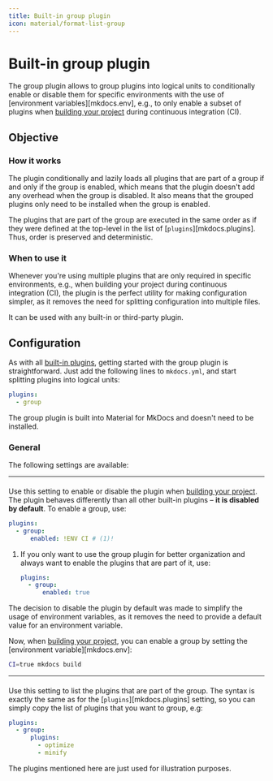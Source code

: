 ```yaml
---
title: Built-in group plugin
icon: material/format-list-group
---
```


# Built-in group plugin

The group plugin allows to group plugins into logical units to conditionally
enable or disable them for specific environments with the use of
[environment variables][mkdocs.env], e.g., to only enable a subset of
plugins when [building your project] during continuous integration (CI).

  [building your project]: ../creating-your-site.md#building-your-site

## Objective

### How it works

The plugin conditionally and lazily loads all plugins that are part of a group
if and only if the group is enabled, which means that the plugin doesn't add any
overhead when the group is disabled. It also means that the grouped plugins
only need to be installed when the group is enabled.

The plugins that are part of the group are executed in the same order as if
they were defined at the top-level in the list of [`plugins`][mkdocs.plugins].
Thus, order is preserved and deterministic.

### When to use it

Whenever you're using multiple plugins that are only required in specific
environments, e.g., when building your project during continuous integration
(CI), the plugin is the perfect utility for making configuration simpler, as it
removes the need for splitting configuration into multiple files.

It can be used with any built-in or third-party plugin.

## Configuration

<!-- md:version 9.3.0 -->
<!-- md:plugin [group] – built-in -->
<!-- md:flag multiple -->
<!-- md:flag experimental -->

As with all [built-in plugins], getting started with the group plugin is
straightforward. Just add the following lines to `mkdocs.yml`, and start
splitting plugins into logical units:

``` yaml
plugins:
  - group
```

The group plugin is built into Material for MkDocs and doesn't need to be
installed.

  [group]: group.md
  [built-in plugins]: index.md

### General

The following settings are available:

---

#### <!-- md:setting config.enabled -->

<!-- md:version 9.2.0 -->
<!-- md:default `false` -->

Use this setting to enable or disable the plugin when [building your project].
The plugin behaves differently than all other built-in plugins – __it is
disabled by default__. To enable a group, use:

``` yaml
plugins:
  - group:
      enabled: !ENV CI # (1)!
```

1.  If you only want to use the group plugin for better organization and
    always want to enable the plugins that are part of it, use:

    ``` yaml
    plugins:
      - group:
          enabled: true
    ```

The decision to disable the plugin by default was made to simplify the usage
of environment variables, as it removes the need to provide a default value for
an environment variable.

Now, when [building your project], you can enable a group by setting the
[environment variable][mkdocs.env]:

``` sh
CI=true mkdocs build
```

  [building your project]: ../creating-your-site.md#building-your-site

---

#### <!-- md:setting config.plugins -->

<!-- md:version 9.2.0 -->
<!-- md:default none -->

Use this setting to list the plugins that are part of the group. The syntax is
exactly the same as for the [`plugins`][mkdocs.plugins] setting, so you can
simply copy the list of plugins that you want to group, e.g:

``` yaml
plugins:
  - group:
      plugins:
        - optimize
        - minify
```

The plugins mentioned here are just used for illustration purposes.